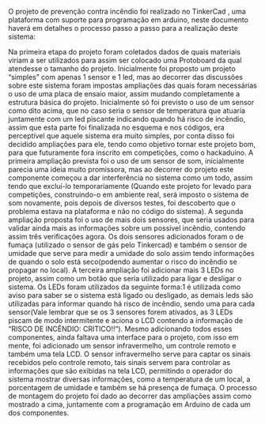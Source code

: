 O projeto de prevenção contra incêndio foi realizado no TinkerCad , uma plataforma com suporte para programação em arduino, neste documento haverá em detalhes o processo passo a passo para a realização deste sistema:

Na primeira etapa do projeto foram coletados dados de quais materiais viriam a ser utilizados para assim ser colocado uma Protoboard da qual atendesse o tamanho do projeto. Inicialmente foi proposto um projeto “simples” com apenas 1 sensor e 1 led, mas ao decorrer das discussões sobre este sistema foram impostas ampliações das quais foram necessárias  o uso de uma placa de ensaio maior, assim mudando completamente a estrutura básica do projeto.
 	Inicialmente só foi previsto o uso de um sensor como dito acima, que no caso seria o sensor de temperatura que atuaria juntamente com um led piscante indicando quando há risco de incêndio, assim que esta parte foi finalizada no esquema e nos códigos, era perceptível que aquele sistema era muito simples, por conta disso foi decidido ampliações para ele, tendo como objetivo tornar este projeto bom, para que futuramente fora inscrito em competições, como o hackaduino.
A primeira ampliação prevista foi o uso de um sensor de som, inicialmente parecia uma ideia muito promissora, mas ao decorrer do projeto este componente começou a dar interferência no sistema como um todo, assim tendo que excluí-lo temporariamente (Quando este projeto for levado para competições, construindo-o em ambiente real, será imposto o sistema de som novamente, pois depois de diversos testes, foi descoberto que o problema estava na plataforma e não no código do sistema).
A segunda ampliação proposta foi o uso de mais dois sensores, que seria usados para validar ainda mais as informações sobre um possível incêndio, contendo assim três verificações agora. Os dois sensores adicionados foram o de fumaça (utilizado o sensor de gás pelo Tinkercad) e também o sensor de umidade que serve para medir a umidade do solo assim tendo informações de quando o solo está seco(podendo aumentar o risco do incêndio se propagar no local).
A terceira ampliação foi adicionar mais 3 LEDs no projeto, assim como um botão que seria utilizado para ligar e desligar o sistema. Os LEDs foram utilizados da seguinte forma:1 é utilizada como aviso para saber se o sistema está ligado ou desligado, as demais leds são utilizadas para informar quando há risco de incêndio, sendo uma para cada sensor(Vale lembrar que se os 3 sensores forem ativados, as 3 LEDs piscam de modo intermitente e aciona o LCD contendo a informação de “RISCO DE INCÊNDIO: CRITICO!!”).
	Mesmo adicionando todos esses componentes, ainda faltava uma interface para o projeto, com isso em mente, foi adicionado um sensor infravermelho, um controle remoto e também uma tela LCD. O sensor infravermelho serve para captar os sinais recebidos pelo controle remoto, tais sinais servem para controlar as informações que são exibidas na tela LCD, permitindo o operador do sistema mostrar diversas informações, como a temperatura de um local, a porcentagem de umidade e também se há presença de fumaça.
	O processo de montagem do projeto foi dado ao decorrer das ampliações assim como mostrado a cima, juntamente com a programação em Arduino de cada um dos componentes.
   

